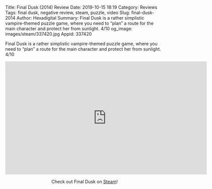 Title: Final Dusk (2014) Review
Date: 2019-10-15 18:19
Category: Reviews
Tags: final dusk, negative review, steam, puzzle, video
Slug: final-dusk-2014
Author: Hexadigital
Summary: Final Dusk is a rather simplistic vampire-themed puzzle game, where you need to “plan” a route for the main character and protect her from sunlight. 4/10
og_image: images/steam/337420.jpg
Appid: 337420

Final Dusk is a rather simplistic vampire-themed puzzle game, where you need to “plan” a route for the main character and protect her from sunlight. 4/10

<center><iframe src="https://www.youtube.com/embed/yEOn9XEjmb4?feature=oembed" allow="accelerometer; autoplay; encrypted-media; gyroscope; picture-in-picture" width="640" height="360" frameborder="0"></iframe>

Check out Final Dusk on [Steam](https://store.steampowered.com/app/337420/?curator_clanid=34633900)!</center>